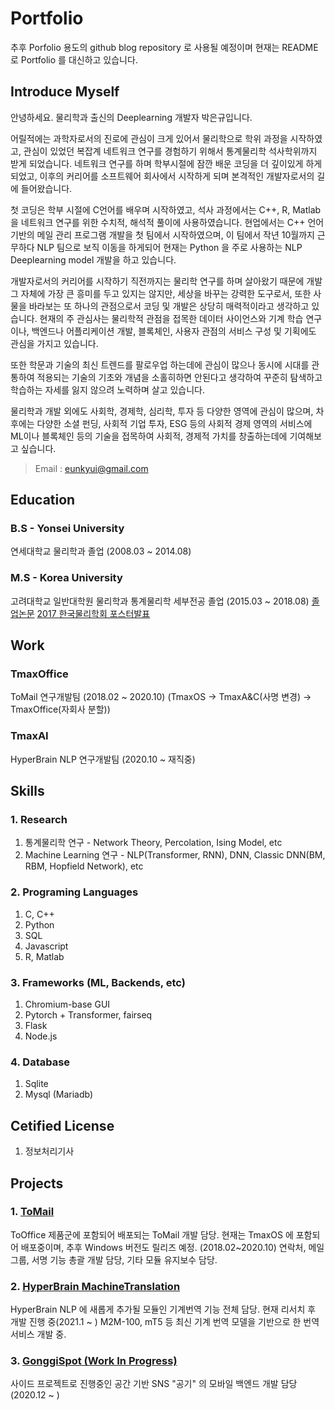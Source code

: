 # Portfolio
추후 Porfolio 용도의 github blog repository 로 사용될 예정이며 현재는 README 로 Portfolio 를 대신하고 있습니다.

## Introduce Myself

안녕하세요. 물리학과 출신의 Deeplearning 개발자 박은규입니다.

어릴적에는 과학자로서의 진로에 관심이 크게 있어서 물리학으로 학위 과정을 시작하였고, 관심이 있었던 복잡계 네트워크 연구를 경험하기 위해서 통계물리학 석사학위까지 받게 되었습니다.
네트워크 연구를 하며 학부시절에 잠깐 배운 코딩을 더 깊이있게 하게 되었고, 이후의 커리어를 소프트웨어 회사에서 시작하게 되며 본격적인 개발자로서의 길에 들어왔습니다.

첫 코딩은 학부 시절에 C언어를 배우며 시작하였고, 석사 과정에서는 C++, R, Matlab을 네트워크 연구를 위한 수치적, 해석적 풀이에 사용하였습니다. 현업에서는 C++ 언어 기반의 메일 관리 프로그램 개발을 첫 팀에서 시작하였으며, 이 팀에서 작년 10월까지 근무하다 NLP 팀으로 보직 이동을 하게되어 현재는 Python 을 주로 사용하는 NLP Deeplearning model 개발을 하고 있습니다.

개발자로서의 커리어를 시작하기 직전까지는 물리학 연구를 하며 살아왔기 때문에 개발 그 자체에 가장 큰 흥미를 두고 있지는 않지만, 세상을 바꾸는 강력한 도구로서, 또한 사물을 바라보는 또 하나의 관점으로서 코딩 및 개발은 상당히 매력적이라고 생각하고 있습니다. 현재의 주 관심사는 물리학적 관점을 접목한 데이터 사이언스와 기계 학습 연구이나, 백엔드나 어플리케이션 개발, 블록체인, 사용자 관점의 서비스 구성 및 기획에도 관심을 가지고 있습니다.

또한 학문과 기술의 최신 트렌드를 팔로우업 하는데에 관심이 많으나 동시에 시대를 관통하여 적용되는 기술의 기초와 개념을 소홀히하면 안된다고 생각하여 꾸준히 탐색하고 학습하는 자세를 잃지 않으려 노력하며 살고 있습니다.

물리학과 개발 외에도 사회학, 경제학, 심리학, 투자 등 다양한 영역에 관심이 많으며, 차후에는 다양한 소셜 펀딩, 사회적 기업 투자, ESG 등의 사회적 경제 영역의 서비스에 ML이나 블록체인 등의 기술을 접목하여 사회적, 경제적 가치를 창출하는데에 기여해보고 싶습니다.

> Email : [eunkyui@gmail.com](mailto:eunkyui@gmail.com)

## Education

### B.S - Yonsei University
연세대학교 물리학과 졸업 (2008.03 ~ 2014.08)

### M.S - Korea University
고려대학교 일반대학원 물리학과 통계물리학 세부전공 졸업 (2015.03 ~ 2018.08)
[졸업논문](https://dcollection.korea.ac.kr/srch/srchDetail/000000081499)
[2017 한국물리학회 포스터발표](http://kpsmeeting.kps.or.kr/sub07/list.html?session_code=P1-st)

## Work

### TmaxOffice
ToMail 연구개발팀 (2018.02 ~ 2020.10)
(TmaxOS -> TmaxA&C(사명 변경) -> TmaxOffice(자회사 분할))

### TmaxAI
HyperBrain NLP 연구개발팀 (2020.10 ~ 재직중)

## Skills

### 1. Research
1. 통계물리학 연구 - Network Theory, Percolation, Ising Model, etc
2. Machine Learning 연구 - NLP(Transformer, RNN), DNN, Classic DNN(BM, RBM, Hopfield Network), etc

### 2. Programing Languages
1. C, C++
2. Python
3. SQL
4. Javascript
5. R, Matlab

### 3. Frameworks (ML, Backends, etc)
1. Chromium-base GUI
2. Pytorch + Transformer, fairseq
3. Flask
4. Node.js

### 4. Database
1. Sqlite
2. Mysql (Mariadb)

## Cetified License
1. 정보처리기사

## Projects

### 1. [ToMail](http://tmaxanc.co.kr/#!/product-introduce/ToOffice)
ToOffice 제품군에 포함되어 배포되는 ToMail 개발 담당. 현재는 TmaxOS 에 포함되어 배포중이며, 추후 Windows 버전도 릴리즈 예정. (2018.02~2020.10)
연락처, 메일그룹, 서명 기능 총괄 개발 담당, 기타 모듈 유지보수 담당.

### 2. [HyperBrain MachineTranslation](http://www.tmaxai.co.kr/#!/product-introduce/HyperBrain)
HyperBrain NLP 에 새롭게 추가될 모듈인 기계번역 기능 전체 담당. 현재 리서치 후 개발 진행 중(2021.1 ~ )
M2M-100, mT5 등 최신 기계 번역 모델을 기반으로 한 번역 서비스 개발 중.

### 3. [GonggiSpot (Work In Progress)](http://gonggispot.space)
사이드 프로젝트로 진행중인 공간 기반 SNS "공기" 의 모바일 백엔드 개발 담당(2020.12 ~ ) 
